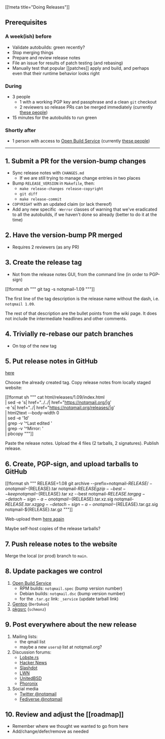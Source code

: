 [[!meta title="Doing Releases"]]

## Prerequisites

### A week(ish) before

- Validate autobuilds: green recently?
- Stop merging things
- Prepare and review release notes
- File an issue for results of patch testing (and rebasing)
- Manually test that popular [[patches]] apply and build, and perhaps
  even that their runtime behavior looks right

### During

- 3 people
    - 1 with a working PGP key and passphrase and a clean `git` checkout
    - 2 reviewers so release PRs can be merged immediately
      (currently
      [these people](https://github.com/orgs/notqmail/people))
- 15 minutes for the autobuilds to run green

### Shortly after

- 1 person with access to
  [Open Build Service](https://build.opensuse.org/project/show/home:notqmail)
  (currently
  [these people](https://build.opensuse.org/project/users/home:notqmail))

-----

## 1. Submit a PR for the version-bump changes

- Sync release notes with `CHANGES.md`
	- If we are still trying to manage change entries in two places
- Bump `RELEASE_VERSION` in `Makefile`, then:
    - `make release-changes release-copyright`
    - `git diff`
    - `make release-commit`
- `COPYRIGHT` with an updated claim (or lack thereof)
- Add any new specific `-Werror` classes of warning that we've eradicated to all the autobuilds, if we haven't done so already (better to do it at the time)

## 2. Have the version-bump PR merged

- Requires 2 reviewers (as any PR)

## 3. Create the release tag

- Not from the release notes GUI, from the command line (in order to PGP-sign)

[[!format sh """
git tag -s notqmail-1.09
"""]]

The first line of the tag description is the release name without the dash, i.e. `notqmail 1.09`.

The rest of that description are the bullet points from the wiki page. It does not include the intermediate headlines and other comments.

## 4. Trivially re-rebase our patch branches

- On top of the new tag

## 5. Put release notes in GitHub

[here](https://github.com/notqmail/notqmail/releases/new)

Choose the already created tag.
Copy release notes from locally staged website:

[[!format sh """
cat html/releases/1.09/index.html \
| sed -e 's| href="\.\.\/\.\.\/| href="https://notqmail.org/|g' \
    -e 's| href="\.\./| href="https://notqmail.org/releases/|g' \
| html2text --body-width 0 \
| sed -e '1d' \
| grep -v '^Last edited ' \
| grep -v '^Mirror: ' \
| pbcopy
"""]]

Paste the release notes.
Upload the 4 files (2 tarballs, 2 signatures).
Publish release.

## 6. Create, PGP-sign, and upload tarballs to GitHub

[[!format sh """
RELEASE=1.08
git archive --prefix=notqmail-${RELEASE}/ -o notqmail-${RELEASE}.tar notqmail-${RELEASE}
gzip --best --keep notqmail-${RELEASE}.tar
xz --best notqmail-${RELEASE}.tar
gpg --detach-sign -a -o notqmail-${RELEASE}.tar.xz.sig notqmail-${RELEASE}.tar.xz
gpg --detach-sign -a -o notqmail-${RELEASE}.tar.gz.sig notqmail-${RELEASE}.tar.gz
"""]]

Web-upload them [here again](https://github.com/notqmail/notqmail/releases)

Maybe self-host copies of the release tarballs?

## 7. Push release notes to the website

Merge the local (or prod) branch to `main`.

## 8. Update packages we control

1. [Open Build Service](https://build.opensuse.org/package/show/home:notqmail/notqmail)
    - RPM builds: `notqmail.spec` (bump version number)
    - Debian builds: `notqmail.dsc` (bump version number)
    - for the `.tar.gz` link: `_service` (update tarball link)
2. [Gentoo](https://gitweb.gentoo.org/repo/gentoo.git/tree/mail-mta/notqmail) (`DerDakon`)
3. [pkgsrc](https://github.com/NetBSD/pkgsrc/tree/trunk/mail/qmail) (`schmonz`)

## 9. Post everywhere about the new release

1. Mailing lists:
    - the qmail list
    - maybe a new `users@` list at notqmail.org?
2. Discussion forums:
    - [Lobste.rs](https://lobste.rs/stories/new)
    - [Hacker News](https://news.ycombinator.com/submit)
    - [Slashdot](https://slashdot.org/submission)
    - [LWN](https://lwn.net/Articles/796794/)
    - [UnitedBSD](https://www.unitedbsd.com/d/863-bsd-news-thread/138)
    - [Phoronix](https://www.phoronix.com/)
3. Social media
    - [Twitter @notqmail](https://twitter.com/notqmail)
    - [Fediverse @notqmail](https://social.notqmail.org/notqmail)

## 10. Review and adjust the [[roadmap]]

- Remember where we thought we wanted to go from here
- Add/change/defer/remove as needed
